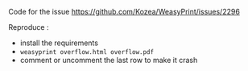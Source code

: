 Code for the issue https://github.com/Kozea/WeasyPrint/issues/2296 

Reproduce : 
* install the requirements 
* `weasyprint overflow.html overflow.pdf` 
* comment or uncomment the last row to make it crash 